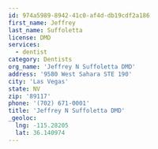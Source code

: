 ```yaml
---
id: 974a5989-8942-41c0-af4d-db19cdf2a186
first_name: Jeffrey
last_name: Suffoletta
license: DMD
services:
  - dentist
category: Dentists
org_name: 'Jeffrey N Suffoletta DMD'
address: '9580 West Sahara STE 190'
city: 'Las Vegas'
state: NV
zip: '89117'
phone: '(702) 671-0001'
title: 'Jeffrey N Suffoletta DMD'
_geoloc:
  lng: -115.28205
  lat: 36.140974
---
```

